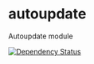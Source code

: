autoupdate
==========

Autoupdate module

[![Dependency Status](https://david-dm.org/cdnjs/autoupdate.svg?theme=shields.io)](https://david-dm.org/cdnjs/autoupdate)
